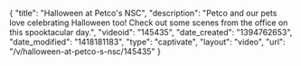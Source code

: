 {
    "title": "Halloween at Petco's NSC",
    "description": "Petco and our pets love celebrating Halloween too! Check out some scenes from the office on this spooktacular day.",
    "videoid": "145435",
    "date_created": "1394762653",
    "date_modified": "1418181183",
    "type": "captivate",
    "layout": "video",
    "url": "\/v\/halloween-at-petco-s-nsc\/145435"
}